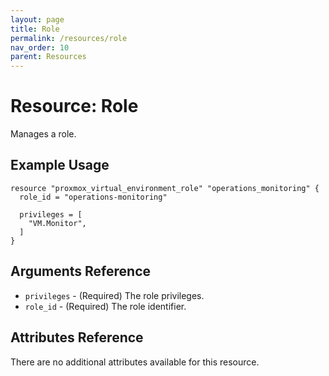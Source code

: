 ```yaml
---
layout: page
title: Role
permalink: /resources/role
nav_order: 10
parent: Resources
---
```


# Resource: Role

Manages a role.

## Example Usage

```
resource "proxmox_virtual_environment_role" "operations_monitoring" {
  role_id = "operations-monitoring"

  privileges = [
    "VM.Monitor",
  ]
}
```

## Arguments Reference

* `privileges` - (Required) The role privileges.
* `role_id` - (Required) The role identifier.

## Attributes Reference

There are no additional attributes available for this resource.
